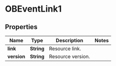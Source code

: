 
# OBEventLink1

## Properties
Name | Type | Description | Notes
------------ | ------------- | ------------- | -------------
**link** | **String** | Resource link. | 
**version** | **String** | Resource version. | 



